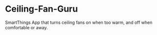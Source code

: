 # Ceiling-Fan-Guru
SmartThings App that turns ceiling fans on when too warm, and off when comfortable or away.
